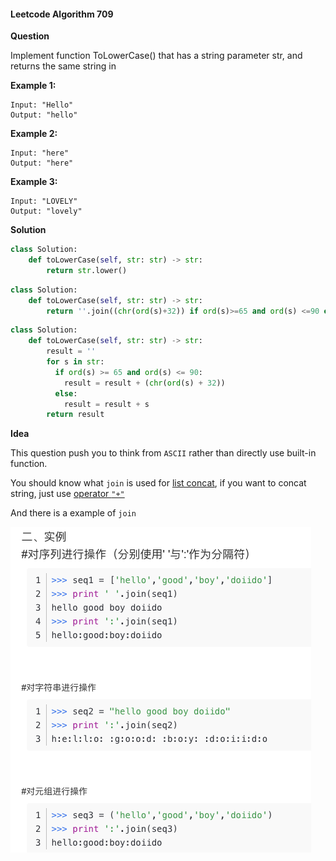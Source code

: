 #### Leetcode Algorithm 709

**Question**

Implement function ToLowerCase() that has a string parameter str, and returns the same string in 

 **Example 1:**

```
Input: "Hello"
Output: "hello"
```

**Example 2:**

```
Input: "here"
Output: "here"
```

**Example 3:**

```
Input: "LOVELY"
Output: "lovely"
```

**Solution**

```python
class Solution:
    def toLowerCase(self, str: str) -> str:
        return str.lower()
```

```python
class Solution:
    def toLowerCase(self, str: str) -> str:
        return ''.join((chr(ord(s)+32)) if ord(s)>=65 and ord(s) <=90 else s for s in str)
```

```python
class Solution:
    def toLowerCase(self, str: str) -> str:
        result = ''
        for s in str:
          if ord(s) >= 65 and ord(s) <= 90:
            result = result + (chr(ord(s) + 32))
          else:
            result = result + s
        return result
```

**Idea**

This question push you to think from `ASCII` rather than directly use built-in function.



You should know what `join` is used for <u>list concat</u>, if you want to concat string, just use <u>operator `"+"`</u>

And there is a example of `join`

![image-20191229212931401](00_pythonnote.assets/image-20191229212931401.png)